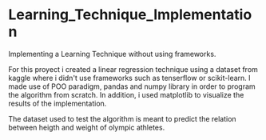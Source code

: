 # Learning_Technique_Implementation
Implementing a Learning Technique without using frameworks.

For this proyect i created a linear regression technique using a dataset from kaggle where i didn't use frameworks such as tenserflow or scikit-learn. 
I made use of POO paradigm, pandas and numpy library in order to program the algorithm from scratch. In addition, i used matplotlib to visualize 
the results of the implementation. 

The dataset used to test the algorithm is meant to predict the relation between heigth and weight of olympic athletes.

